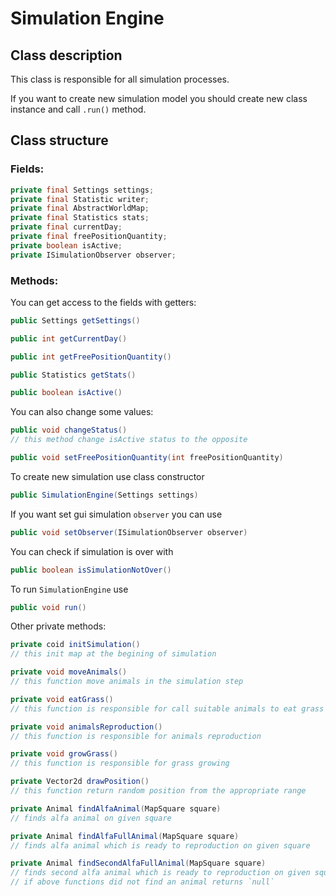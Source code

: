 # Simulation Engine

## Class description
This class is responsible for all simulation processes.

If you want to create new simulation model you should create new class instance and call `.run()` method.

## Class structure

### Fields:
```java
private final Settings settings;
private final Statistic writer;
private final AbstractWorldMap;
private final Statistics stats;
private final currentDay;
private final freePositionQuantity;
private boolean isActive;
private ISimulationObserver observer;
```

### Methods:
You can get access to the fields with getters:
```java
public Settings getSettings()

public int getCurrentDay()

public int getFreePositionQuantity()

public Statistics getStats()

public boolean isActive()
```

You can also change some values:
```java
public void changeStatus()
// this method change isActive status to the opposite

public void setFreePositionQuantity(int freePositionQuantity)
```

To create new simulation use class constructor
```java
public SimulationEngine(Settings settings)
```

If you want set gui simulation `observer` you can use 
```java
public void setObserver(ISimulationObserver observer)
```

You can check if simulation is over with
```java
public boolean isSimulationNotOver()
```

To run `SimulationEngine` use
```java
public void run()
```

Other private methods:
```java
private coid initSimulation()
// this init map at the begining of simulation

private void moveAnimals()
// this function move animals in the simulation step

private void eatGrass()
// this function is responsible for call suitable animals to eat grass

private void animalsReproduction()
// this function is responsible for animals reproduction

private void growGrass()
// this function is responsible for grass growing

private Vector2d drawPosition()
// this function return random position from the appropriate range

private Animal findAlfaAnimal(MapSquare square)
// finds alfa animal on given square

private Animal findAlfaFullAnimal(MapSquare square)
// finds alfa animal which is ready to reproduction on given square

private Animal findSecondAlfaFullAnimal(MapSquare square)
// finds second alfa animal which is ready to reproduction on given square
// if above functions did not find an animal returns `null`

```


